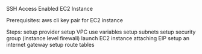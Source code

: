 SSH Access Enabled EC2 Instance

Prerequisites:
  aws cli
  key pair for EC2 instance

Steps:
 setup provider
 setup VPC
 use variables
 setup subnets
 setup security group (instance level firewall)
 launch EC2 instance
 attaching EIP
 setup an internet gateway
 setup route tables
